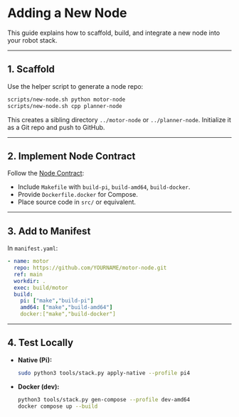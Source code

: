 # Adding a New Node

This guide explains how to scaffold, build, and integrate a new node into your robot stack.

---

## 1. Scaffold

Use the helper script to generate a node repo:

```bash
scripts/new-node.sh python motor-node
scripts/new-node.sh cpp planner-node
````

This creates a sibling directory `../motor-node` or `../planner-node`. Initialize it as a Git repo and push to GitHub.

---

## 2. Implement Node Contract

Follow the [Node Contract](node_contract.md):

* Include `Makefile` with `build-pi`, `build-amd64`, `build-docker`.
* Provide `Dockerfile.docker` for Compose.
* Place source code in `src/` or equivalent.

---

## 3. Add to Manifest

In `manifest.yaml`:

```yaml
- name: motor
  repo: https://github.com/YOURNAME/motor-node.git
  ref: main
  workdir: .
  exec: build/motor
  build:
    pi: ["make","build-pi"]
    amd64: ["make","build-amd64"]
    docker:["make","build-docker"]
```

---

## 4. Test Locally

* **Native (Pi):**

  ```bash
  sudo python3 tools/stack.py apply-native --profile pi4
  ```
* **Docker (dev):**

  ```bash
  python3 tools/stack.py gen-compose --profile dev-amd64
  docker compose up --build
  ```

